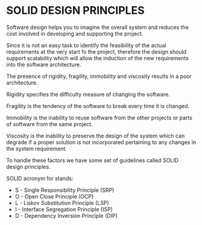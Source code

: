 # SOLID DESIGN PRINCIPLES

Software design helps you to imagine the overall system and reduces the cost involved in developing and 
supporting the project.

Since it is not an easy task to identify the feasibility of the actual requirements at 
the very start fo the project, therefore the design should support scalability which will 
allow the induction of the new requirements into the software architecture.

The presence of rigidity, fragility, immobility and viscosity results in a poor architecture.

Rigidity specifies the difficulty measure of changing the software.<br>

Fragility is the tendency of the software to break every time it is changed.<br> 

Immobility is the inability to reuse software from the other projects or parts of software from the same project.<br> 

Viscosity is the inability to preserve the design of the system which can degrade if a proper solution is not incorporated pertaining to any changes in the system requirement.

To handle these factors we have some set of guidelines called SOLID design principles.

SOLID acronym for stands:
<ul>
    <li>S - Single Responsibility Principle (SRP)</li>        
    <li>O - Open Close Principle (OCP)</li>        
    <li>L - Liskov Substitution Principle (LSP)</li>        
    <li>I - Interface Segregation Principle (ISP)</li>        
    <li>D - Dependency Inversion Principle (DIP)</li>        
</ul>

